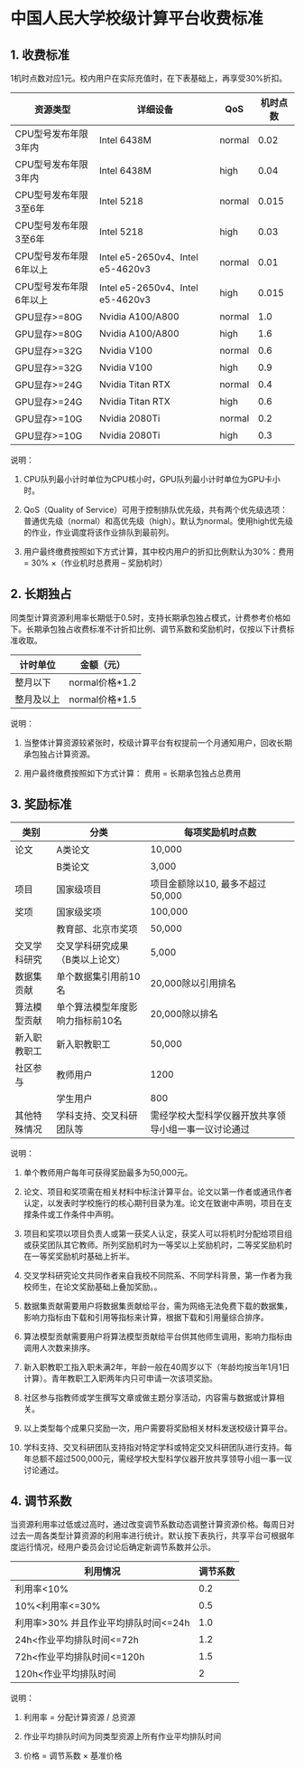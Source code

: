 # 中国人民大学校级计算平台收费标准

## 1. 收费标准

1机时点数对应1元。校内用户在实际充值时，在下表基础上，再享受30%折扣。

| 资源类型         | 详细设备 | QoS | 机时点数 |
|------------------|--|-----------|----------|
| CPU型号发布年限3年内 | Intel 6438M | normal | 0.02     |
| CPU型号发布年限3年内 | Intel 6438M  | high | 0.04     |
| CPU型号发布年限3至6年 | Intel 5218 | normal | 0.015    |
| CPU型号发布年限3至6年 | Intel 5218 | high | 0.03    |
| CPU型号发布年限6年以上 | Intel e5-2650v4、Intel e5-4620v3 | normal | 0.01     |
| CPU型号发布年限6年以上 | Intel e5-2650v4、Intel e5-4620v3 | high | 0.015     |
| GPU显存>=80G | Nvidia A100/A800 | normal | 1.0     |
| GPU显存>=80G | Nvidia A100/A800 | high | 1.6     |
| GPU显存>=32G | Nvidia V100 | normal | 0.6     |
| GPU显存>=32G | Nvidia V100 | high | 0.9     |
| GPU显存>=24G | Nvidia Titan RTX | normal | 0.4     |
| GPU显存>=24G | Nvidia Titan RTX | high | 0.6     |
| GPU显存>=10G | Nvidia 2080Ti | normal | 0.2     |
| GPU显存>=10G | Nvidia 2080Ti | high | 0.3     |

说明：

1.	CPU队列最小计时单位为CPU核小时，GPU队列最小计时单位为GPU卡小时。

2.	QoS（Quality of Service）可用于控制排队优先级，共有两个优先级选项：普通优先级（normal）和高优先级（high）。默认为normal。使用high优先级的作业，作业调度将该作业排队到最前列。

3.	用户最终缴费按照如下方式计算，其中校内用户的折扣比例默认为30%：费用 = 30% ×（作业机时总费用 – 奖励机时）

## 2. 长期独占

同类型计算资源利用率长期低于0.5时，支持长期承包独占模式，计费参考价格如下。长期承包独占收费标准不计折扣比例、调节系数和奖励机时，仅按以下计费标准收取。

| 计时单位   | 金额（元）     |
|------------|----------------|
| 整月以下   | normal价格*1.2 |
| 整月及以上 | normal价格*1.5 |

说明：

1.	当整体计算资源较紧张时，校级计算平台有权提前一个月通知用户，回收长期承包独占计算资源。

2.	用户最终缴费按照如下方式计算：
费用 = 长期承包独占总费用

## 3. 奖励标准

| 类别         | 分类                             | 每项奖励机时点数                                     |
|--------------|----------------------------------|------------------------------------------------------|
| 论文         | A类论文                          | 10,000                                               |
|              | B类论文                          | 3,000                                                |
| 项目         | 国家级项目                       | 项目金额除以10, 最多不超过50,000                     |
| 奖项         | 国家级奖项                       | 100,000                                              |
|              | 教育部、北京市奖项               | 50,000                                               |
| 交叉学科研究 | 交叉学科研究成果（B类以上论文）  | 5,000                                                |
| 数据集贡献   | 单个数据集引用前10名             | 20,000除以引用排名                                   |
| 算法模型贡献 | 单个算法模型年度影响力指标前10名 | 20,000除以排名                                       |
| 新入职教职工 | 新入职教职工                     | 50,000                                               |
| 社区参与     | 教师用户                         | 1200                                                 |
|              | 学生用户                         | 800                                                  |
| 其他特殊情况 | 学科支持、交叉科研团队等         | 需经学校大型科学仪器开放共享领导小组一事一议讨论通过 |


说明：

1.	单个教师用户每年可获得奖励最多为50,000元。

2.	论文、项目和奖项需在相关材料中标注计算平台。论文以第一作者或通讯作者认定，以发表时学校施行的核心期刊目录为准。论文在致谢中声明，项目在支撑条件或工作条件中声明。

3.	项目和奖项以项目负责人或第一获奖人认定，获奖人可以将机时分配给项目组或获奖团队其它教师。所列奖励机时为一等奖以上奖励机时，二等奖奖励机时在一等奖奖励机时基础上折半。

4.	交叉学科研究论文共同作者来自我校不同院系、不同学科背景，第一作者为我校师生，在论文奖励基础上叠加奖励。。

5.	数据集贡献需要用户将数据集贡献给平台，需为网络无法免费下载的数据集，影响力指标由下载和引用等指标来计算，根据下载和引用量综合排序。

6.	算法模型贡献需要用户将算法模型贡献给平台供其他师生调用，影响力指标由调用人次数来排序。

7.	新入职教职工指入职未满2年，年龄一般在40周岁以下（年龄均按当年1月1日计算）。青年教职工入职两年内只可申请一次该项奖励。

8.	社区参与指教师或学生撰写文章或做主题分享活动，内容需与数据或计算相关。

9.	以上类型每个成果只奖励一次，用户需要将奖励相关材料发送校级计算平台。

10.	学科支持、交叉科研团队支持指对特定学科或特定交叉科研团队进行支持。每年总额不超过500,000元，需经学校大型科学仪器开放共享领导小组一事一议讨论通过。

## 4. 调节系数
当资源利用率过低或过高时，通过改变调节系数动态调整计算资源价格。每周日对过去一周各类型计算资源的利用率进行统计。默认按下表执行，共享平台可根据年度运行情况，经用户委员会讨论后确定新调节系数并公示。

| 利用情况                             | 调节系数 |
|--------------------------------------|----------|
| 利用率<10%                           | 0.2      |
| 10%<利用率<=30%                      | 0.5      |
| 利用率>30% 并且作业平均排队时间<=24h | 1.0      |
| 24h<作业平均排队时间<=72h            | 1.2      |
| 72h<作业平均排队时间<=120h           | 1.5      |
| 120h<作业平均排队时间                | 2        |

说明：

1.	利用率 = 分配计算资源 / 总资源

2.	作业平均排队时间为同类型资源上所有作业平均排队时间

3.	价格 = 调节系数 × 基准价格

